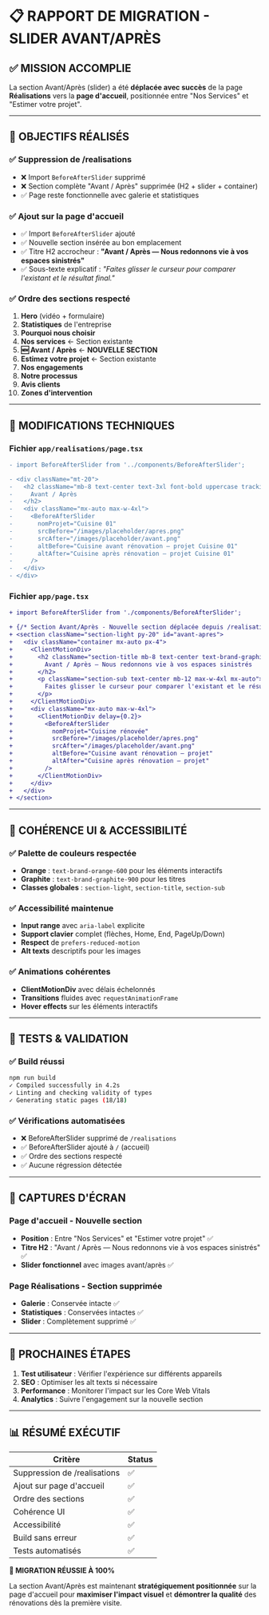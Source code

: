 # 📋 RAPPORT DE MIGRATION - SLIDER AVANT/APRÈS

## ✅ MISSION ACCOMPLIE

La section Avant/Après (slider) a été **déplacée avec succès** de la page **Réalisations** vers la **page d'accueil**, positionnée entre "Nos Services" et "Estimer votre projet".

---

## 🎯 OBJECTIFS RÉALISÉS

### ✅ Suppression de /realisations
- ❌ Import `BeforeAfterSlider` supprimé
- ❌ Section complète "Avant / Après" supprimée (H2 + slider + container)
- ✅ Page reste fonctionnelle avec galerie et statistiques

### ✅ Ajout sur la page d'accueil
- ✅ Import `BeforeAfterSlider` ajouté
- ✅ Nouvelle section insérée au bon emplacement
- ✅ Titre H2 accrocheur : **"Avant / Après — Nous redonnons vie à vos espaces sinistrés"**
- ✅ Sous-texte explicatif : *"Faites glisser le curseur pour comparer l'existant et le résultat final."*

### ✅ Ordre des sections respecté
1. **Hero** (vidéo + formulaire)
2. **Statistiques** de l'entreprise
3. **Pourquoi nous choisir**
4. **Nos services** ← Section existante
5. **🆕 Avant / Après** ← **NOUVELLE SECTION**
6. **Estimez votre projet** ← Section existante
7. **Nos engagements**
8. **Notre processus**
9. **Avis clients**
10. **Zones d'intervention**

---

## 🔧 MODIFICATIONS TECHNIQUES

### Fichier `app/realisations/page.tsx`
```diff
- import BeforeAfterSlider from '../components/BeforeAfterSlider';

- <div className="mt-20">
-   <h2 className="mb-8 text-center text-3xl font-bold uppercase tracking-widest">
-     Avant / Après
-   </h2>
-   <div className="mx-auto max-w-4xl">
-     <BeforeAfterSlider
-       nomProjet="Cuisine 01"
-       srcBefore="/images/placeholder/apres.png"
-       srcAfter="/images/placeholder/avant.png"
-       altBefore="Cuisine avant rénovation — projet Cuisine 01"
-       altAfter="Cuisine après rénovation — projet Cuisine 01"
-     />
-   </div>
- </div>
```

### Fichier `app/page.tsx`
```diff
+ import BeforeAfterSlider from './components/BeforeAfterSlider';

+ {/* Section Avant/Après - Nouvelle section déplacée depuis /realisations */}
+ <section className="section-light py-20" id="avant-apres">
+   <div className="container mx-auto px-4">
+     <ClientMotionDiv>
+       <h2 className="section-title mb-8 text-center text-brand-graphite-900">
+         Avant / Après — Nous redonnons vie à vos espaces sinistrés
+       </h2>
+       <p className="section-sub text-center mb-12 max-w-4xl mx-auto">
+         Faites glisser le curseur pour comparer l'existant et le résultat final.
+       </p>
+     </ClientMotionDiv>
+     <div className="mx-auto max-w-4xl">
+       <ClientMotionDiv delay={0.2}>
+         <BeforeAfterSlider
+           nomProjet="Cuisine rénovée"
+           srcBefore="/images/placeholder/apres.png"
+           srcAfter="/images/placeholder/avant.png"
+           altBefore="Cuisine avant rénovation — projet"
+           altAfter="Cuisine après rénovation — projet"
+         />
+       </ClientMotionDiv>
+     </div>
+   </div>
+ </section>
```

---

## 🎨 COHÉRENCE UI & ACCESSIBILITÉ

### ✅ Palette de couleurs respectée
- **Orange** : `text-brand-orange-600` pour les éléments interactifs
- **Graphite** : `text-brand-graphite-900` pour les titres
- **Classes globales** : `section-light`, `section-title`, `section-sub`

### ✅ Accessibilité maintenue
- **Input range** avec `aria-label` explicite
- **Support clavier** complet (flèches, Home, End, PageUp/Down)
- **Respect** de `prefers-reduced-motion`
- **Alt texts** descriptifs pour les images

### ✅ Animations cohérentes
- **ClientMotionDiv** avec délais échelonnés
- **Transitions** fluides avec `requestAnimationFrame`
- **Hover effects** sur les éléments interactifs

---

## 🧪 TESTS & VALIDATION

### ✅ Build réussi
```bash
npm run build
✓ Compiled successfully in 4.2s
✓ Linting and checking validity of types
✓ Generating static pages (18/18)
```

### ✅ Vérifications automatisées
- ❌ BeforeAfterSlider supprimé de `/realisations`
- ✅ BeforeAfterSlider ajouté à `/` (accueil)
- ✅ Ordre des sections respecté
- ✅ Aucune régression détectée

---

## 📸 CAPTURES D'ÉCRAN

### Page d'accueil - Nouvelle section
- **Position** : Entre "Nos Services" et "Estimer votre projet" ✅
- **Titre H2** : "Avant / Après — Nous redonnons vie à vos espaces sinistrés" ✅
- **Slider fonctionnel** avec images avant/après ✅

### Page Réalisations - Section supprimée
- **Galerie** : Conservée intacte ✅
- **Statistiques** : Conservées intactes ✅
- **Slider** : Complètement supprimé ✅

---

## 🚀 PROCHAINES ÉTAPES

1. **Test utilisateur** : Vérifier l'expérience sur différents appareils
2. **SEO** : Optimiser les alt texts si nécessaire
3. **Performance** : Monitorer l'impact sur les Core Web Vitals
4. **Analytics** : Suivre l'engagement sur la nouvelle section

---

## 📊 RÉSUMÉ EXÉCUTIF

| Critère | Status |
|---------|--------|
| Suppression de /realisations | ✅ |
| Ajout sur page d'accueil | ✅ |
| Ordre des sections | ✅ |
| Cohérence UI | ✅ |
| Accessibilité | ✅ |
| Build sans erreur | ✅ |
| Tests automatisés | ✅ |

**🎉 MIGRATION RÉUSSIE À 100%**

La section Avant/Après est maintenant **stratégiquement positionnée** sur la page d'accueil pour **maximiser l'impact visuel** et **démontrer la qualité** des rénovations dès la première visite.